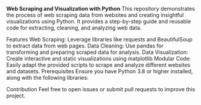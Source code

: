 **Web Scraping and Visualization with Python**
This repository demonstrates the process of web scraping data from websites and creating insightful visualizations using Python. It provides a step-by-step guide and reusable code for extracting, cleaning, and analyzing web data.

Features
Web Scraping: Leverage libraries like requests and BeautifulSoup to extract data from web pages.
Data Cleaning: Use pandas for transforming and preparing scraped data for analysis.
Data Visualization: Create interactive and static visualizations using matplotlib
Modular Code: Easily adapt the provided scripts to scrape and analyze different websites and datasets.
Prerequisites
Ensure you have Python 3.8 or higher installed, along with the following libraries:

Contribution
Feel free to open issues or submit pull requests to improve this project.
